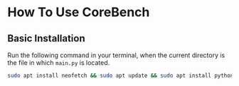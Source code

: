# How To Use CoreBench
## Basic Installation
Run the following command in your terminal, when the current directory is the file in which ```main.py``` is located.
```bash
sudo apt install neofetch && sudo apt update && sudo apt install python3-pip && pip install -r requirements.txt
```
